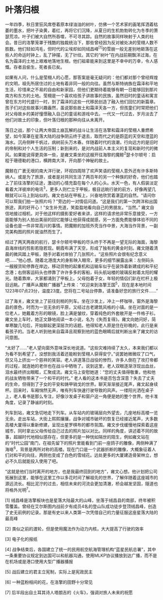 # 叶落归根

一年四季，秋日里狂风席卷着原本绿油油的树叶，仿佛一个艺术家的画笔挥洒着枯萎的墨水，把叶子染黄，着红，再将它们沉降，从夏日的生机勃勃转化为冬季的萧瑟荒凉。叶子们被大自然所吞噬，不可寻其踪。自然的故事同样映射于人类的社会。昔日的洛擎笼罩于残酷的独裁统治下，那些曾经因为反对被处决的莹栩人数不胜数。他们轻如鸿毛，但时代的尘埃却如同绒昌峰<sup>[1]</sup>的雪崩一般无差别地砸落在这些人的命运时钟上，乱了钟摆，无了针纹。其它的“树叶”在内战前期飘洋过海，在名为霜泽的土地上艰难地落地生根。他们祖辈能来到这里是不幸中的万幸，令人感慨。存者且偷生，死者長已矣。

如果有人问，什么是莹栩人的心愿，那答案是毫无疑问的：他们都对那个曾经辉煌的文明，祖先所居住过的土地有着非同一般的向往。虽然与斯特纳族在霜泽和平地生活，珍惜来之不易的自由和新家园，但他们更期待着能够有朝一日能够回到那片南方和东方的土地。莹栩是一个喜欢给孩子讲故事的民族，虽然旧时的童话和寓言曾在东方时代盛行一时，到了霜泽的这些一代移民创造了融入他们回忆的新篇章。孩子们对这些故事兴趣盎然，虽说那些故土和霜泽天各一方，但孩童们时常把他们对父母故乡的美好憧憬融入自己的童谣和游戏中去。一代又一代过去，岁月淡去了他们对故土的印象，但叶落归根的那种向往从未离开。

落日之战，那个让两大帝国土崩瓦解的战斗让生活在洛擎和霜泽的莹栩人重燃希望，如今笼罩在星落大陆的战争阴云终于退去，取而代之的是蔚蓝的天空和澄蓝的海水。沉舟侧畔千帆过，病树前头万木春。伴随着时代的浪潮，行向远方的是旧时的帝制和对个人生活的压制；新到来的，是对内战前人本主义的复现和新时代的微风。如果能说得更具体一些，是雍文乘坐的这艘开往海黎的魔鲸<sup>2</sup>瑟卡尔顿号：启程于珊德勒的港口，横跨南大洋，开向那个神秘的故土。

魔鲸在广袤无垠的南大洋行驶，环视四周除了欢声笑语的莹栩人意外还有许多斯特纳人。或是为了旅游，或者是对共同生活了两百年的另一个种族的好奇，他们也踏上了前往洛擎的征途，激动的心情充盈在每个人的心头。水天一色，有人假装淡定看着大洋彼岸的电讯<sup>3</sup>，更多人则伫立于甲板，极目远眺行驶的前方，好像再望几眼就可以马上到站似的。雍文也站在甲板上，兴奋地欣赏着湛蓝的自然。“请问你可以帮我们拍一张照片吗？”旁边的一对情侣问道。“这是我们的第一次跨洋和出国旅途，真的好开心！”女生补充道，笑盈盈地看向自己的男朋友。“当然。” 雍文自信地接过相机，对于他这样的摄影爱好者来讲，这样的请求他非常乐意接受，一方面能够为别人拍出美丽的回忆能够让他获得成就感，另一方面免费能够体验不同的设备也是一件非常高兴的事情。把魔鲸的加班外壳当作中景，大海当作背景，一副完美构图的照片就油然而生了。

经过了两天两夜的航行，瑟卡尔顿号甲板的尽头终于不再是一望无际的海面，海黎县海岸线的剪影若隐若现。朝霞布满了天空，形成了独有的黄金时刻。雍文随着清晨的微风踏上甲板，随手对着对岸拍了几张照片。“这些照片会很有纪念意义吧......”他心想。随着北港庞大的身影映入眼帘，更多的细节展露出来：左侧码头一艘艘货轮停靠在岸边，移动货物的起重机和运输车似乎在装饰着新建成的和平纪念港；右侧客运码头也停靠了许许多多的客船，码头航站楼的玻璃反射着太阳的耀光。随着靠岸，大家都涌到了甲板上。父母抱着子女，年轻的情侣们趴在栏杆上极目远眺。广播声从魔鲸广播器<sup>4</sup>上传来：“欢迎来到洛擎王国<sup>5</sup>，现在是本地时间1223年07点23分，温度23度。您将在二号站台停靠，请准备好您的旅行文件......” 

过了海关，雍文坐上了前往刻梢的列车。坐在沙发上，冲上一杯咖啡，窗外是海黎县的景色，时而为一览无余的平原，又经过古老建筑风格的小镇。坐在对面的是一位老人，她戴着方形的眼镜，脸上满是皱纹，穿着纯色的外套敞开是一件格子衫。雍文坐上车时，她正文静地阅读一本小说，名为《失而复得》。雍文向她问好，简单寒酸几句后，开始聊起更深层次的话题。他得知老人原是住在砂晚的，此行是来看孩子的。当老人听到他来自霜泽且观察到他的蓝色眼睛后就判断出来了雍文的访问意图。

“太好了......”老人望向窗外意味深长地说道。“这些灾难持续了太久，本来我们都以为看不到希望了。没想到我活着还能盼到莹栩人获得安宁。”说罢她微微叹了口气，但又马上挤出一个慈祥的笑容。老人讲道落日战役的惨烈，许多人倒在了攻打帝都的过程，就连她的老伴也在战斗中牺牲了。说到这里，老人双眼逐渐浮现出血丝，泪水最终挤出眼眶，汇聚成流。雍文马上安慰她道：“您的丈夫值得敬重，他和他的战友牺牲带来了一个和平的时代。” 老人看的这本书是否包含深意？失去了丈夫的生命，但得到了子女的平安和铸甲销戈的世界。聊天渐渐接近尾声，雍文起身续杯。回来时，车厢悄然无声，唯有列车快速行驶导致的风声。一缕阳光洒在桌子上，老人看书是那么专注，好像沙发桌子和窗户这一角便是她的整个世界。他卡准角度，记录了静谧的时刻。

列车到站，雍文急切地走下列车。从车站内的玻璃层向外望去，几座地标高楼一览无余。走出车站，大街上熙熙攘攘，战争对城市破坏的恢复已经接近尾声，大多数高楼大厦得以重新修建，呈现出星罗棋布的都市氛围。雍文步伐缓慢地探索着这座城市，同时拿出父母传给自己过去的照片加以对比。同样的角度，讲述着不同的故事，超越时代地相似感存在，但更多的是一种恍如隔世的陌生，例如雍文站在的“时代公园”南门，在祖先留下的照片里能看到门前一座鸽子的雕像，两侧种满了海珞<sup>6</sup>，背景是两所对称的高楼。现在门口是一个武器折断的雕像，大概象征着人们对和平的向往，两侧也变成了白色的雪绒花。远处更多的大厦建造骨架林立，想必不久后就能投入使用了吧。

“这就是他们当时离开的地方，也是我最终回到的地方”，雍文心想。他计划把公司拓展到这里，能够在这里工作以多花时间了解祖先的世界，了解伴随着这座城市的源远流长。相比泥泞的过去，相信未来的河流会更加清澈，桥会越发坚固，隧道也将格外光明<sup>7</sup>。



[1] 绒昌峰是洛擎板块也是星落大陆最大的山峰，坐落于绒昌县的南部，终年被积雪覆盖。曾经在艾尔斯图内战前夕有成员4名的登山队成功徒步登顶绒昌峰，创造了史无前例的记录。那是有史以来人类第一次凭借自己的力量征服这座星落大陆的最高峰

[2] 类似之前的渡轮，但是使用魔法作为动力内核，大大提高了行驶的效率

[3] 电子化的报纸

[4] 战争结束后，各国建立了统一的民用航空航海管理机构“蓝星民航总署”，其中一条重要协议规定到达国可以和航器沟通，使用MLKP协议播放到达广播，而不是在机场或是港口使用大型广播器播报

[5] 战后建立的君主立宪制，实际上是宪政民主

[6] 一种蓝粉相间的花，在洛擎的田野十分常见

[7] 后半段出自土耳其诗人塔朗吉的《火车》，强调对旅人未来的祝愿